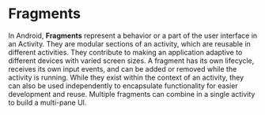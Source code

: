 # Fragments

In Android, **Fragments** represent a behavior or a part of the user interface in an Activity. They are modular sections of an activity, which are reusable in different activities. They contribute to making an application adaptive to different devices with varied screen sizes. A fragment has its own lifecycle, receives its own input events, and can be added or removed while the activity is running. While they exist within the context of an activity, they can also be used independently to encapsulate functionality for easier development and reuse. Multiple fragments can combine in a single activity to build a multi-pane UI.